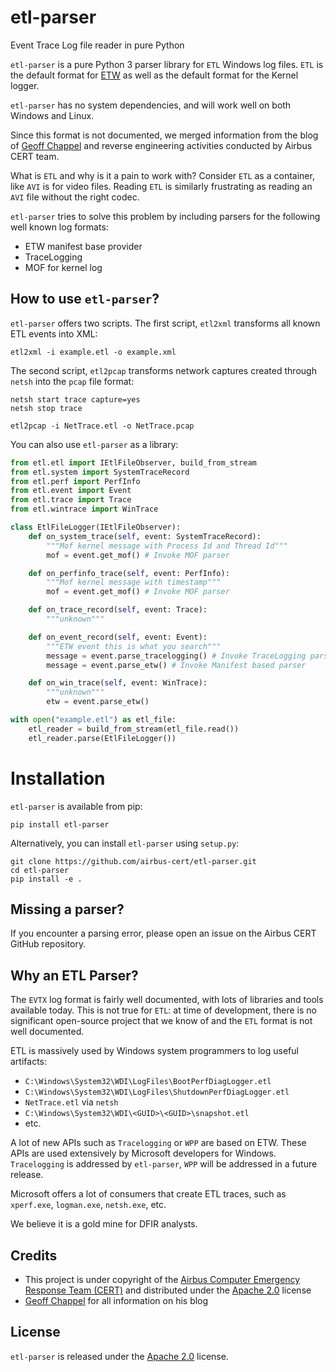 # etl-parser
Event Trace Log file reader in pure Python

`etl-parser` is a pure Python 3 parser library for `ETL` Windows log files. `ETL` is the default format for [ETW](https://docs.microsoft.com/en-us/windows/win32/etw/event-tracing-portal) as well as the default format for the Kernel logger.

`etl-parser` has no system dependencies, and will work well on both Windows and Linux.

Since this format is not documented, we merged information from the blog of [Geoff Chappel](https://www.geoffchappell.com/) and reverse engineering activities conducted by Airbus CERT team.

What is `ETL` and why is it a pain to work with? Consider `ETL` as a container, like `AVI` is for video files. Reading `ETL` is similarly frustrating as reading an `AVI` file without the right codec.

`etl-parser` tries to solve this problem by including parsers for the following well known log formats:
* ETW manifest base provider
* TraceLogging
* MOF for kernel log

## How to use `etl-parser`?

`etl-parser` offers two scripts.
The first script, `etl2xml` transforms all known ETL events into XML:

```
etl2xml -i example.etl -o example.xml
```

The second script, `etl2pcap` transforms network captures created through `netsh` into the `pcap` file format:

```
netsh start trace capture=yes
netsh stop trace

etl2pcap -i NetTrace.etl -o NetTrace.pcap
```

You can also use `etl-parser` as a library:

```python
from etl.etl import IEtlFileObserver, build_from_stream
from etl.system import SystemTraceRecord
from etl.perf import PerfInfo
from etl.event import Event
from etl.trace import Trace
from etl.wintrace import WinTrace

class EtlFileLogger(IEtlFileObserver):
    def on_system_trace(self, event: SystemTraceRecord):
        """Mof kernel message with Process Id and Thread Id"""
        mof = event.get_mof() # Invoke MOF parser

    def on_perfinfo_trace(self, event: PerfInfo):
        """Mof kernel message with timestamp"""
        mof = event.get_mof() # Invoke MOF parser

    def on_trace_record(self, event: Trace):
        """unknown"""

    def on_event_record(self, event: Event):
        """ETW event this is what you search"""
        message = event.parse_tracelogging() # Invoke TraceLogging parser
        message = event.parse_etw() # Invoke Manifest based parser

    def on_win_trace(self, event: WinTrace):
        """unknown"""
        etw = event.parse_etw()

with open("example.etl") as etl_file:
    etl_reader = build_from_stream(etl_file.read())
    etl_reader.parse(EtlFileLogger())
```

# Installation

`etl-parser` is available from pip:

```
pip install etl-parser
```

Alternatively, you can install `etl-parser` using `setup.py`:

```
git clone https://github.com/airbus-cert/etl-parser.git
cd etl-parser
pip install -e .
```

## Missing a parser?

If you encounter a parsing error, please open an issue on the Airbus CERT GitHub repository.

## Why an ETL Parser?

The `EVTX` log format is fairly well documented, with lots of libraries and tools available today. This is not true for `ETL`: at time of development, there is no significant open-source project that we know of and the `ETL` format is not well documented.

ETL is massively used by Windows system programmers to log useful artifacts:
* `C:\Windows\System32\WDI\LogFiles\BootPerfDiagLogger.etl`
* `C:\Windows\System32\WDI\LogFiles\ShutdownPerfDiagLogger.etl`
* `NetTrace.etl` via `netsh`
* `C:\Windows\System32\WDI\<GUID>\<GUID>\snapshot.etl`
* etc.

A lot of new APIs such as `Tracelogging` or `WPP` are based on ETW. These APIs are used extensively by Microsoft developers for Windows. `Tracelogging` is addressed by `etl-parser`, `WPP` will be addressed in a future release.

Microsoft offers a lot of consumers that create ETL traces, such as `xperf.exe`, `logman.exe`, `netsh.exe`, etc.

We believe it is a gold mine for DFIR analysts.

## Credits

- This project is under copyright of the [Airbus Computer Emergency Response Team (CERT)](https://www.trusted-introducer.org/directory/teams/ai-cert.html) and distributed under the [Apache 2.0](https://www.apache.org/licenses/LICENSE-2.0) license
- [Geoff Chappel](https://www.geoffchappell.com/) for all information on his blog

## License

`etl-parser` is released under the [Apache 2.0](https://www.apache.org/licenses/LICENSE-2.0) license.